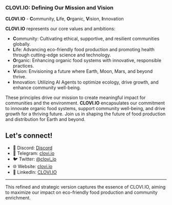 ### CLOVI.IO: Defining Our Mission and Vision

**CLOVI.IO** - **C**ommunity, **L**ife, **O**rganic, **V**ision, **I**nnovation

**CLOVI.IO** represents our core values and ambitions:

- **C**ommunity: Cultivating ethical, supportive, and resilient communities globally.
- **L**ife: Advancing eco-friendly food production and promoting health through cutting-edge science and technology.
- **O**rganic: Enhancing organic food systems with innovative, responsible practices.
- **V**ision: Envisioning a future where Earth, Moon, Mars, and beyond thrive.
- **I**nnovation: Utilizing AI Agents to optimize ecology, drive growth, and enhance community well-being.

These principles drive our mission to create meaningful impact for communities and the environment. **CLOVI.IO** encapsulates our commitment to innovate organic food systems, support community well-being, and drive growth for a thriving future. Join us in shaping the future of food production and distribution for Earth and beyond.

## Let's connect!
- 🔗 Discord: [Discord](https://discord.gg/WBHpDHM3ch)
- 🔗 Telegram: [clovi.io]()
- 🐦 Twitter: [@clovi_io](https://twitter.com/clovi_io)
- 🌐 Website: [clovi.io](https://clovi.io)
- 💼 LinkedIn: [CLOVI.IO](https://www.linkedin.com/company/clovi-io)

---

This refined and strategic version captures the essence of CLOVI.IO, aiming to maximize our impact on eco-friendly food production and community enrichment.
